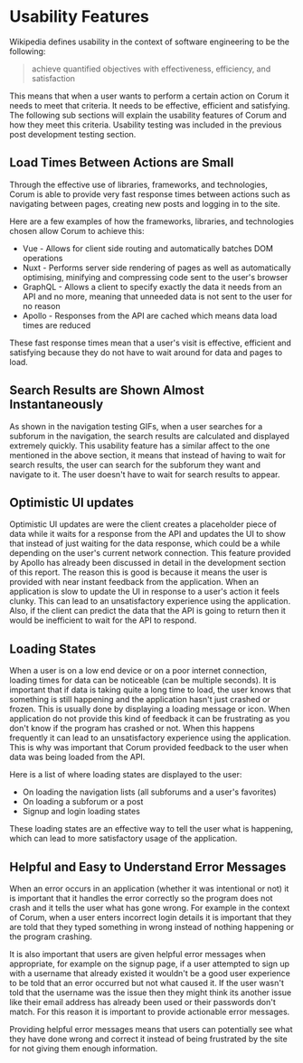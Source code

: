 # Usability Features

Wikipedia defines usability in the context of software engineering to be the
following:

> achieve quantified objectives with effectiveness, efficiency, and satisfaction

This means that when a user wants to perform a certain action on Corum it needs
to meet that criteria. It needs to be effective, efficient and satisfying. The
following sub sections will explain the usability features of Corum and how they
meet this criteria. Usability testing was included in the previous post
development testing section.

## Load Times Between Actions are Small

Through the effective use of libraries, frameworks, and technologies, Corum is
able to provide very fast response times between actions such as navigating
between pages, creating new posts and logging in to the site.

Here are a few examples of how the frameworks, libraries, and technologies
chosen allow Corum to achieve this:

* Vue - Allows for client side routing and automatically batches DOM operations
* Nuxt - Performs server side rendering of pages as well as automatically
  optimising, minifying and compressing code sent to the user's browser
* GraphQL - Allows a client to specify exactly the data it needs from an API and
  no more, meaning that unneeded data is not sent to the user for no reason
* Apollo - Responses from the API are cached which means data load times are
  reduced

These fast response times mean that a user's visit is effective, efficient and
satisfying because they do not have to wait around for data and pages to load.

## Search Results are Shown Almost Instantaneously

As shown in the navigation testing GIFs, when a user searches for a subforum in
the navigation, the search results are calculated and displayed extremely
quickly. This usability feature has a similar affect to the one mentioned in the
above section, it means that instead of having to wait for search results, the
user can search for the subforum they want and navigate to it. The user doesn't
have to wait for search results to appear.

## Optimistic UI updates

Optimistic UI updates are were the client creates a placeholder piece of data
while it waits for a response from the API and updates the UI to show that
instead of just waiting for the data response, which could be a while depending
on the user's current network connection. This feature provided by Apollo has
already been discussed in detail in the development section of this report. The
reason this is good is because it means the user is provided with near instant
feedback from the application. When an application is slow to update the UI in
response to a user's action it feels clunky. This can lead to an unsatisfactory
experience using the application. Also, if the client can predict the data that
the API is going to return then it would be inefficient to wait for the API to
respond.

## Loading States

When a user is on a low end device or on a poor internet connection, loading
times for data can be noticeable (can be multiple seconds). It is important that
if data is taking quite a long time to load, the user knows that something is
still happening and the application hasn't just crashed or frozen. This is
usually done by displaying a loading message or icon. When application do not
provide this kind of feedback it can be frustrating as you don't know if the
program has crashed or not. When this happens frequently it can lead to an
unsatisfactory experience using the application. This is why was important that
Corum provided feedback to the user when data was being loaded from the API.

Here is a list of where loading states are displayed to the user:

* On loading the navigation lists (all subforums and a user's favorites)
* On loading a subforum or a post
* Signup and login loading states

These loading states are an effective way to tell the user what is happening,
which can lead to more satisfactory usage of the application.

## Helpful and Easy to Understand Error Messages

When an error occurs in an application (whether it was intentional or not) it is
important that it handles the error correctly so the program does not crash and
it tells the user what has gone wrong. For example in the context of Corum, when
a user enters incorrect login details it is important that they are told that
they typed something in wrong instead of nothing happening or the program
crashing.

It is also important that users are given helpful error messages when
appropriate, for example on the signup page, if a user attempted to sign up with
a username that already existed it wouldn't be a good user experience to be told
that an error occurred but not what caused it. If the user wasn't told that the
username was the issue then they might think its another issue like their email
address has already been used or their passwords don't match. For this reason it
is important to provide actionable error messages.

Providing helpful error messages means that users can potentially see what they
have done wrong and correct it instead of being frustrated by the site for not
giving them enough information.
